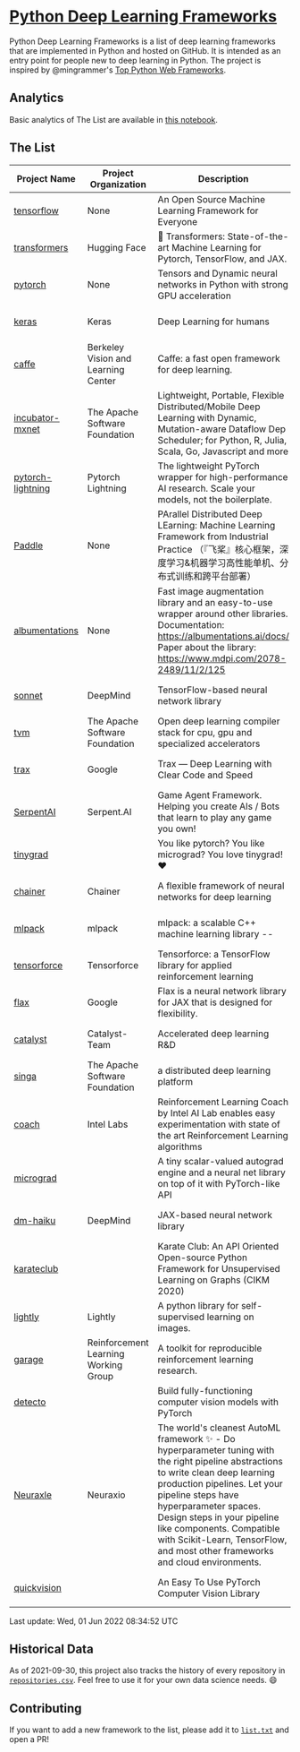 # [Python Deep Learning Frameworks](https://www.github.com/shimst3r/python-deep-learning-frameworks)

Python Deep Learning Frameworks is a list of deep learning frameworks that are implemented in Python and hosted on GitHub. It is intended as an entry point for people new to deep learning in Python. The project is inspired by @mingrammer's [Top Python Web Frameworks](https://github.com/mingrammer/python-web-framework-stars).

## Analytics

Basic analytics of The List are available in [this notebook](./notebooks/development_over_time.ipynb).

## The List

| Project Name | Project Organization | Description | Stars | Forks | Open Issues | Last Commit |
| ------------ | -------------------- | ----------- | ----: | ----: | ----------: | ----------- |
| [tensorflow](https://tensorflow.org) | None | An Open Source Machine Learning Framework for Everyone | 165364 | 86826 | 2386 | 0 day(s) ago |
| [transformers](https://huggingface.co/transformers) | Hugging Face | 🤗 Transformers: State-of-the-art Machine Learning for Pytorch, TensorFlow, and JAX. | 64041 | 15064 | 506 | 0 day(s) ago |
| [pytorch](https://pytorch.org) | None | Tensors and Dynamic neural networks in Python with strong GPU acceleration | 56379 | 15619 | 10000 | 0 day(s) ago |
| [keras](http://keras.io/) | Keras | Deep Learning for humans | 55317 | 19095 | 339 | 0 day(s) ago |
| [caffe](http://caffe.berkeleyvision.org/) | Berkeley Vision and Learning Center | Caffe: a fast open framework for deep learning. | 32653 | 18995 | 1182 | 1 day(s) ago |
| [incubator-mxnet](https://mxnet.apache.org) | The Apache Software Foundation | Lightweight, Portable, Flexible Distributed/Mobile Deep Learning with Dynamic, Mutation-aware Dataflow Dep Scheduler; for Python, R, Julia, Scala, Go, Javascript and more | 19990 | 6898 | 1992 | 1 day(s) ago |
| [pytorch-lightning](https://pytorchlightning.ai) | Pytorch Lightning | The lightweight PyTorch wrapper for high-performance AI research. Scale your models, not the boilerplate. | 18568 | 2374 | 501 | 0 day(s) ago |
| [Paddle](http://www.paddlepaddle.org/) | None | PArallel Distributed Deep LEarning: Machine Learning Framework from Industrial Practice （『飞桨』核心框架，深度学习&机器学习高性能单机、分布式训练和跨平台部署） | 18289 | 4537 | 2902 | 0 day(s) ago |
| [albumentations](https://albumentations.ai) | None | Fast image augmentation library and an easy-to-use wrapper around other libraries. Documentation:  https://albumentations.ai/docs/ Paper about the library: https://www.mdpi.com/2078-2489/11/2/125 | 10305 | 1335 | 295 | 0 day(s) ago |
| [sonnet](https://sonnet.dev/) | DeepMind | TensorFlow-based neural network library | 9298 | 1327 | 28 | 0 day(s) ago |
| [tvm](https://tvm.apache.org/) | The Apache Software Foundation | Open deep learning compiler stack for cpu, gpu and specialized accelerators | 8145 | 2540 | 449 | 0 day(s) ago |
| [trax](https://github.com/google/trax) | Google | Trax — Deep Learning with Clear Code and Speed | 6928 | 718 | 93 | 0 day(s) ago |
| [SerpentAI](http://serpent.ai) | Serpent.AI | Game Agent Framework. Helping you create AIs / Bots that learn to play any game you own! | 6258 | 737 | 2 | 1 day(s) ago |
| [tinygrad](https://github.com/geohot/tinygrad) |  | You like pytorch? You like micrograd? You love tinygrad! ❤️  | 6013 | 613 | 10 | 1 day(s) ago |
| [chainer](https://chainer.org) | Chainer | A flexible framework of neural networks for deep learning | 5694 | 1384 | 10 | 1 day(s) ago |
| [mlpack](https://www.mlpack.org/) | mlpack | mlpack: a scalable C++ machine learning library --  | 4004 | 1427 | 61 | 0 day(s) ago |
| [tensorforce](https://github.com/tensorforce/tensorforce) | Tensorforce | Tensorforce: a TensorFlow library for applied reinforcement learning | 3139 | 526 | 17 | 1 day(s) ago |
| [flax](https://github.com/google/flax) | Google | Flax is a neural network library for JAX that is designed for flexibility. | 3035 | 349 | 116 | 0 day(s) ago |
| [catalyst](https://catalyst-team.com) | Catalyst-Team | Accelerated deep learning R&D | 2937 | 365 | 1 | 1 day(s) ago |
| [singa](https://github.com/apache/singa) | The Apache Software Foundation | a distributed deep learning platform | 2623 | 837 | 38 | 2 day(s) ago |
| [coach](https://intellabs.github.io/coach/) | Intel Labs | Reinforcement Learning Coach by Intel AI Lab enables easy experimentation with state of the art Reinforcement Learning algorithms | 2152 | 428 | 89 | 0 day(s) ago |
| [micrograd](https://github.com/karpathy/micrograd) |  | A tiny scalar-valued autograd engine and a neural net library on top of it with PyTorch-like API | 2065 | 165 | 8 | 1 day(s) ago |
| [dm-haiku](https://dm-haiku.readthedocs.io) | DeepMind | JAX-based neural network library | 1922 | 155 | 60 | 0 day(s) ago |
| [karateclub](https://karateclub.readthedocs.io) |  | Karate Club: An API Oriented Open-source Python Framework for Unsupervised Learning on Graphs (CIKM 2020) | 1626 | 203 | 3 | 0 day(s) ago |
| [lightly](https://github.com/lightly-ai/lightly) | Lightly | A python library for self-supervised learning on images. | 1610 | 122 | 67 | 1 day(s) ago |
| [garage](https://github.com/rlworkgroup/garage) | Reinforcement Learning Working Group | A toolkit for reproducible reinforcement learning research. | 1452 | 264 | 226 | 1 day(s) ago |
| [detecto](https://detecto.readthedocs.io/) |  | Build fully-functioning computer vision models with PyTorch | 552 | 93 | 29 | 6 day(s) ago |
| [Neuraxle](https://www.neuraxle.org/) | Neuraxio | The world's cleanest AutoML framework ✨ - Do hyperparameter tuning with the right pipeline abstractions to write clean deep learning production pipelines. Let your pipeline steps have hyperparameter spaces. Design steps in your pipeline like components. Compatible with Scikit-Learn, TensorFlow, and most other frameworks and cloud environments. | 520 | 53 | 73 | 5 day(s) ago |
| [quickvision](https://github.com/oke-aditya/quickvision) |  | An Easy To Use PyTorch Computer Vision Library | 49 | 5 | 19 | 16 day(s) ago |

Last update: Wed, 01 Jun 2022 08:34:52 UTC

## Historical Data

As of 2021-09-30, this project also tracks the history of every repository in [`repositories.csv`](./repositories.csv). Feel free to use it for your own data science needs. :smile:

## Contributing

If you want to add a new framework to the list, please add it to [`list.txt`](./python-deep-learning-frameworks/list.txt) and open a PR!